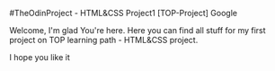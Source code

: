 #TheOdinProject - HTML&CSS Project1
[TOP-Project] Google

Welcome,
I'm glad You're here. 
Here you can find all stuff for my first project on 
TOP learning path - HTML&CSS project. 

I hope you like it

